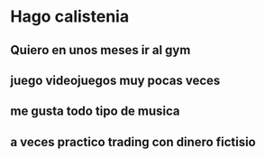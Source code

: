 # Hago calistenia 
## Quiero en unos meses ir al gym 
##  juego videojuegos muy pocas veces 
## me gusta todo tipo de musica 
## a veces practico trading con dinero fictisio 
